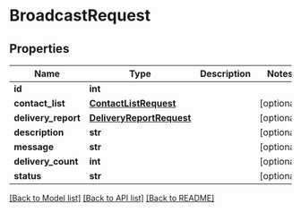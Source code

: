 # BroadcastRequest

## Properties
Name | Type | Description | Notes
------------ | ------------- | ------------- | -------------
**id** | **int** |  | 
**contact_list** | [**ContactListRequest**](ContactListRequest.md) |  | [optional] 
**delivery_report** | [**DeliveryReportRequest**](DeliveryReportRequest.md) |  | [optional] 
**description** | **str** |  | [optional] 
**message** | **str** |  | [optional] 
**delivery_count** | **int** |  | [optional] 
**status** | **str** |  | [optional] 

[[Back to Model list]](../README.md#documentation-for-models) [[Back to API list]](../README.md#documentation-for-api-endpoints) [[Back to README]](../README.md)


